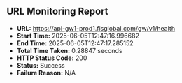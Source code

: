 ## URL Monitoring Report

- **URL:** https://api-gw1-prod1.fisglobal.com/gw/v1/health
- **Start Time:** 2025-06-05T12:47:16.996682
- **End Time:** 2025-06-05T12:47:17.285152
- **Total Time Taken:** 0.28847 seconds
- **HTTP Status Code:** 200
- **Status:** Success
- **Failure Reason:** N/A
